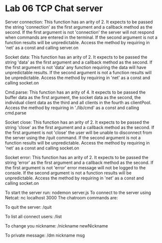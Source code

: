 # Lab 06 TCP Chat server

Server connection:
This function has an arity of 2. It expects to be passed the string 'connection' as the first argument and a callback method as the second.
If the first argument is not 'connection' the server will not respond when commands are entered in the terminal.
If the second argument is not a function results will be unpredictable.
Access the method by requiring in 'net' as a const and calling server.on

Socket data:
This function has an arity of 2. It expects to be passed the string 'data' as the first argument and a callback method as the second.
If the first argument is not 'data' any function requiring the data will have unpredictable results.
If the second argument is not a function results will be unpredictable.
Access the method by requiring in 'net' as a const and calling socket.on

Cmd.parse:
This function has an arity of 4. It expects to be passed the buffer data as the first argument, the socket data as the second, the individual client data as the third and all clients in the fourth as clientPool.
Access the method by requiring in './lib/cmd' as a const and calling cmd.parse

Socket close:
This function has an arity of 2. It expects to be passed the string 'close' as the first argument and a callback method as the second.
If the first argument is not 'close' the user will be unable to disconnect from the server using the /quit command.
If the second argument is not a function results will be unpredictable.
Access the method by requiring in 'net' as a const and calling socket.on

Socket error:
This function has an arity of 2. It expects to be passed the string 'error' as the first argument and a callback method as the second.
If the first argument is not 'error' error message will not be logged to the console.
If the second argument is not a function results will be unpredictable.
Access the method by requiring in 'net' as a const and calling socket.on

To start the server run: nodemon server.js
To connect to the server using Netcat: nc localhost 3000
The chatroom commands are:

To quit the server:
/quit

To list all connect users:
/list

To change you nickname:
/nickname newNickname

To private message:
/dm nickname msg